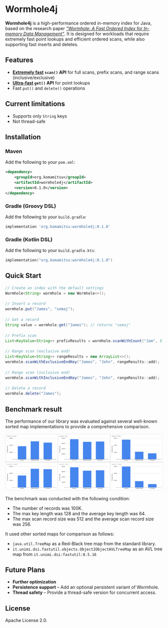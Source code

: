 # Wormhole4j

**Wormhole4j** is a high-performance ordered in-memory index for Java, based on the research paper [*“Wormhole: A Fast Ordered Index for In-memory Data Management”*](https://dl.acm.org/doi/10.1145/3302424.3303955).
It is designed for workloads that require extremely fast point lookups and efficient ordered scans, while also supporting fast inserts and deletes.

## Features

* **[Extremely fast](#benchmark-result) `scan()` API** for full scans, prefix scans, and range scans (inclusive/exclusive)
* **[Ultra-fast](#benchmark-result) `get()` API** for point lookups
* Fast `put()` and `delete()` operations

## Current limitations

* Supports only `String` keys
* Not thread-safe

## Installation

### Maven

Add the following to your `pom.xml`:

```xml
<dependency>
    <groupId>org.komamitsu</groupId>
    <artifactId>wormhole4j</artifactId>
    <version>0.1.0</version>
</dependency>
```

### Gradle (Groovy DSL)

Add the following to your `build.gradle`:

```groovy
implementation 'org.komamitsu:wormhole4j:0.1.0'
```

### Gradle (Kotlin DSL)

Add the following to your `build.gradle.kts`:

```kotlin
implementation("org.komamitsu:wormhole4j:0.1.0")
```

## Quick Start

```java
// Create an index with the default settings
Wormhole<String> wormhole = new Wormhole<>();

// Insert a record
wormhole.put("James", "semaj");

// Get a record
String value = wormhole.get("James"); // returns "semaj"

// Prefix scan
List<KeyValue<String>> prefixResults = wormhole.scanWithCount("Jam", 3);

// Range scan (exclusive end)
List<KeyValue<String>> rangeResults = new ArrayList<>();
wormhole.scanWithExclusiveEndKey("James", "John", rangeResults::add);

// Range scan (inclusive end)
wormhole.scanWithInclusiveEndKey("James", "John", rangeResults::add);

// Delete a record
wormhole.delete("James");
```

## Benchmark result

The performance of our library was evaluated against several well-known sorted map implementations to provide a comprehensive comparison.

![Benchmark result chart](./data/benchmark/2025/08/24/charts.png)

The benchmark was conducted with the following condition:
- The number of records was 100K.
- The max key length was 128 and the average key length was 64.
- The max scan record size was 512 and the average scan record size was 256.

It used other sorted maps for comparison as follows:
- `java.util.TreeMap` as a Red-Black tree map from the standard library.
- `it.unimi.dsi.fastutil.objects.Object2ObjectAVLTreeMap` as an AVL tree map from `it.unimi.dsi:fastutil:8.5.16`

## Future Plans

* **Further optimization**
* **Persistence support** – Add an optional persistent variant of Wormhole.
* **Thread safety** – Provide a thread-safe version for concurrent access.

## License

Apache License 2.0.
